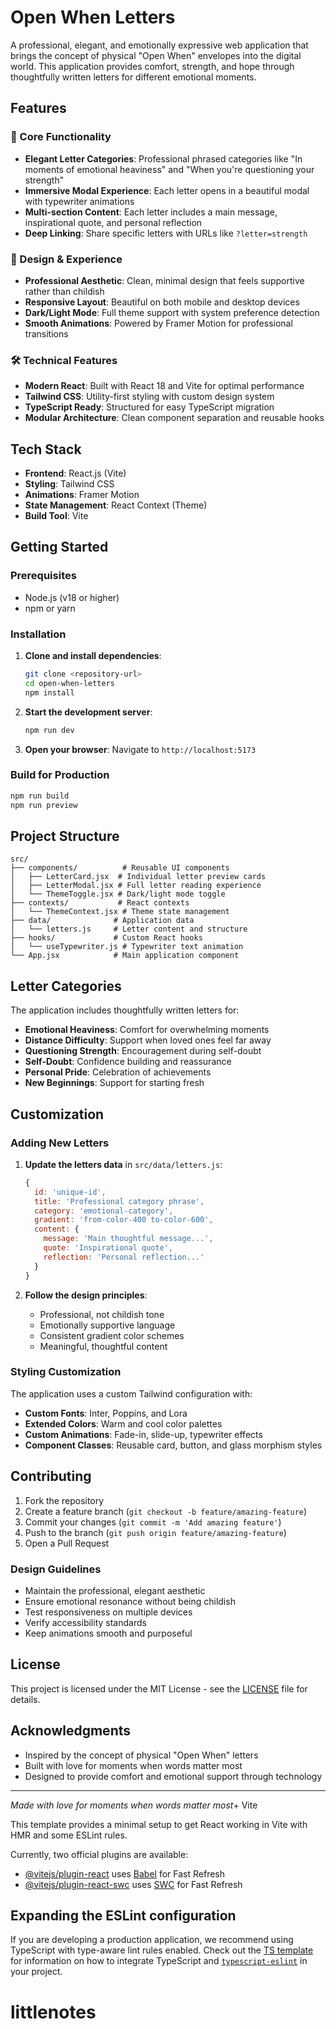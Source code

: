 # Open When Letters

A professional, elegant, and emotionally expressive web application that brings the concept of physical "Open When" envelopes into the digital world. This application provides comfort, strength, and hope through thoughtfully written letters for different emotional moments.

## Features

### 🎯 Core Functionality
- **Elegant Letter Categories**: Professional phrased categories like "In moments of emotional heaviness" and "When you're questioning your strength"
- **Immersive Modal Experience**: Each letter opens in a beautiful modal with typewriter animations
- **Multi-section Content**: Each letter includes a main message, inspirational quote, and personal reflection
- **Deep Linking**: Share specific letters with URLs like `?letter=strength`

### 🎨 Design & Experience
- **Professional Aesthetic**: Clean, minimal design that feels supportive rather than childish
- **Responsive Layout**: Beautiful on both mobile and desktop devices
- **Dark/Light Mode**: Full theme support with system preference detection
- **Smooth Animations**: Powered by Framer Motion for professional transitions

### 🛠 Technical Features
- **Modern React**: Built with React 18 and Vite for optimal performance
- **Tailwind CSS**: Utility-first styling with custom design system
- **TypeScript Ready**: Structured for easy TypeScript migration
- **Modular Architecture**: Clean component separation and reusable hooks

## Tech Stack

- **Frontend**: React.js (Vite)
- **Styling**: Tailwind CSS
- **Animations**: Framer Motion
- **State Management**: React Context (Theme)
- **Build Tool**: Vite

## Getting Started

### Prerequisites
- Node.js (v18 or higher)
- npm or yarn

### Installation

1. **Clone and install dependencies**:
   ```bash
   git clone <repository-url>
   cd open-when-letters
   npm install
   ```

2. **Start the development server**:
   ```bash
   npm run dev
   ```

3. **Open your browser**:
   Navigate to `http://localhost:5173`

### Build for Production

```bash
npm run build
npm run preview
```

## Project Structure

```
src/
├── components/          # Reusable UI components
│   ├── LetterCard.jsx  # Individual letter preview cards
│   ├── LetterModal.jsx # Full letter reading experience
│   └── ThemeToggle.jsx # Dark/light mode toggle
├── contexts/           # React contexts
│   └── ThemeContext.jsx # Theme state management
├── data/              # Application data
│   └── letters.js     # Letter content and structure
├── hooks/             # Custom React hooks
│   └── useTypewriter.js # Typewriter text animation
└── App.jsx            # Main application component
```

## Letter Categories

The application includes thoughtfully written letters for:

- **Emotional Heaviness**: Comfort for overwhelming moments
- **Distance Difficulty**: Support when loved ones feel far away
- **Questioning Strength**: Encouragement during self-doubt
- **Self-Doubt**: Confidence building and reassurance
- **Personal Pride**: Celebration of achievements
- **New Beginnings**: Support for starting fresh

## Customization

### Adding New Letters

1. **Update the letters data** in `src/data/letters.js`:
   ```javascript
   {
     id: 'unique-id',
     title: 'Professional category phrase',
     category: 'emotional-category',
     gradient: 'from-color-400 to-color-600',
     content: {
       message: 'Main thoughtful message...',
       quote: 'Inspirational quote',
       reflection: 'Personal reflection...'
     }
   }
   ```

2. **Follow the design principles**:
   - Professional, not childish tone
   - Emotionally supportive language
   - Consistent gradient color schemes
   - Meaningful, thoughtful content

### Styling Customization

The application uses a custom Tailwind configuration with:
- **Custom Fonts**: Inter, Poppins, and Lora
- **Extended Colors**: Warm and cool color palettes
- **Custom Animations**: Fade-in, slide-up, typewriter effects
- **Component Classes**: Reusable card, button, and glass morphism styles

## Contributing

1. Fork the repository
2. Create a feature branch (`git checkout -b feature/amazing-feature`)
3. Commit your changes (`git commit -m 'Add amazing feature'`)
4. Push to the branch (`git push origin feature/amazing-feature`)
5. Open a Pull Request

### Design Guidelines

- Maintain the professional, elegant aesthetic
- Ensure emotional resonance without being childish
- Test responsiveness on multiple devices
- Verify accessibility standards
- Keep animations smooth and purposeful

## License

This project is licensed under the MIT License - see the [LICENSE](LICENSE) file for details.

## Acknowledgments

- Inspired by the concept of physical "Open When" letters
- Built with love for moments when words matter most
- Designed to provide comfort and emotional support through technology

---

*Made with love for moments when words matter most*+ Vite

This template provides a minimal setup to get React working in Vite with HMR and some ESLint rules.

Currently, two official plugins are available:

- [@vitejs/plugin-react](https://github.com/vitejs/vite-plugin-react/blob/main/packages/plugin-react) uses [Babel](https://babeljs.io/) for Fast Refresh
- [@vitejs/plugin-react-swc](https://github.com/vitejs/vite-plugin-react/blob/main/packages/plugin-react-swc) uses [SWC](https://swc.rs/) for Fast Refresh

## Expanding the ESLint configuration

If you are developing a production application, we recommend using TypeScript with type-aware lint rules enabled. Check out the [TS template](https://github.com/vitejs/vite/tree/main/packages/create-vite/template-react-ts) for information on how to integrate TypeScript and [`typescript-eslint`](https://typescript-eslint.io) in your project.

# littlenotes